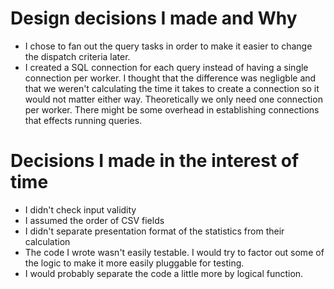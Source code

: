 Design decisions I made and Why
===============================
* I chose to fan out the query tasks in order to
  make it easier to change the dispatch criteria later.
* I created a SQL connection for each query instead of
  having a single connection per worker. I thought
  that the difference was negligble and that we weren't
  calculating the time it takes to create a connection so
  it would not matter either way. Theoretically we only
  need one connection per worker. There might be some
  overhead in establishing connections that effects running
  queries.

Decisions I made in the interest of time
========================================

* I didn't check input validity
* I assumed the order of CSV fields
* I didn't separate presentation format of the statistics
  from their calculation
* The code I wrote wasn't easily testable. I would try to
  factor out some of the logic to make it more easily
  pluggable for testing.
* I would probably separate the code a little more by logical
  function.